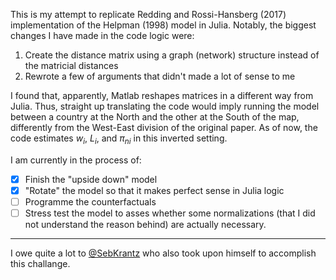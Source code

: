This is my attempt to replicate Redding and Rossi-Hansberg (2017) implementation of the Helpman (1998) model in Julia. Notably, the biggest changes I have made in the code logic were:

1. Create the distance matrix using a graph (network) structure instead of the matricial distances
2. Rewrote a few of arguments that didn't made a lot of sense to me

I found that, apparently, Matlab reshapes matrices in a different way from Julia. Thus, straight up translating the code would imply running the model between a country at the North and the other at the South of the map, differently from the West-East division of the original paper. As of now, the code estimates $w_i$, $L_i$, and $\pi_{ni}$ in this inverted setting.

I am currently in the process of:
- [x] Finish the "upside down" model
- [x] "Rotate" the model so that it makes perfect sense in Julia logic
- [ ] Programme the counterfactuals
- [ ] Stress test the model to asses whether some normalizations (that I did not understand the reason behind) are actually necessary.

---

I owe quite a lot to [@SebKrantz](https://github.com/SebKrantz/Quantitative-Spatial-Economics/tree/main/QSE-ARE-2017) who also took upon himself to accomplish this challange.